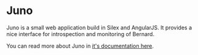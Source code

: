 Juno
====

Juno is a small web application build in Silex and AngularJS. It provides a nice interface for introspection
and monitoring of Bernard.

You can read more about Juno in [it's documentation here](http://bernardphp.com/projects/juno).

